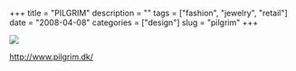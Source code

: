 +++
title = "PILGRIM"
description = ""
tags = ["fashion", "jewelry", "retail"]
date = "2008-04-08"
categories = ["design"]
slug = "pilgrim"
+++


 

  <div id="screens-thumbs" class="clearfix">
    <div class="txt-center" id="design-submission"><a href="http://www.pilgrim.dk/"><img id='bluga-thumbnail-1180' class='bluga-thumbnail large' src='//konigi.com/media/bluga/
wt47fb776b11b5f_0.jpg'/></a></div>  
  </div>   
<p><a href="http://www.pilgrim.dk/">http://www.pilgrim.dk/</a></p>




